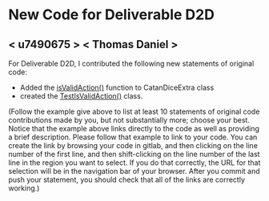 # New Code for Deliverable D2D

## < u7490675 > < Thomas Daniel >

For Deliverable D2D, I contributed the following new statements of original code:

- Added the [isValidAction()](https://gitlab.cecs.anu.edu.au/u7448311/comp1140-ass2/-/blob/main/src/comp1140/ass2/CatanDiceExtra.java#L343-343) function to CatanDiceExtra class
- created the [TestIsValidAction()](https://gitlab.cecs.anu.edu.au/u7448311/comp1140-ass2/-/blob/main/tests/comp1140/ass2/TestIsActionValid.java)  class.


(Follow the example give above to list at least 10 statements of original code contributions made by you, but not substantially more; choose your best. Notice that the example above links directly to the code as well as providing a brief description.   Please follow that example to link to your code.  You can create the link by browsing your code in gitlab, and then clicking on the line number of the first line, and then shift-clicking on the line number of the last line in the region you want to select.  If you do that correctly, the URL for that selection will be in the navigation bar of your browser.  After you commit and push your statement, you should check that all of the links are correctly working.)
